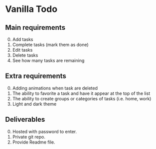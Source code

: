 # Vanilla Todo 

## Main requirements
0. Add tasks
0. Complete tasks (mark them as done)
0. Edit tasks
0. Delete tasks
0. See how many tasks are remaining

## Extra requirements
0. Adding animations when task are deleted
0. The ability to favorite a task and have it appear at the top of the list
0. The ability to create groups or categories of tasks (i.e. home, work)
0. Light and dark theme

## Deliverables
0. Hosted with password to enter.
0. Private git repo.
0. Provide Readme file.